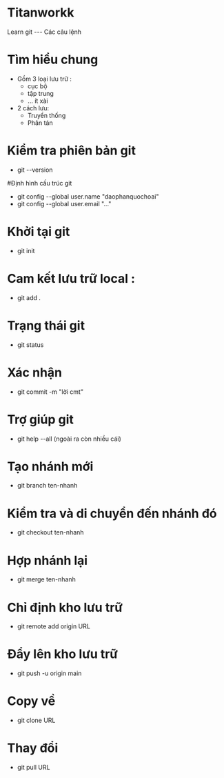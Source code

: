 # Titanworkk
Learn git --- Các câu lệnh
# Tìm hiểu chung
  - Gồm 3 loại lưu trữ  :
      + cục bộ
      + tập trung
      + ... ít xài
  - 2 cách lưu:
      + Truyền thống
      + Phân tán
# Kiểm tra phiên bản git
  - git --version

#Định hình cấu trúc git
  - git config --global user.name "daophanquochoai"
  - git config --global user.email "..."
# Khởi tại git
  - git init
# Cam kết lưu trữ local :
  - git add .
# Trạng thái git
  - git status
# Xác nhận 
  - git commit -m "lời cmt"
# Trợ giúp git
  - git help --all (ngoài ra còn nhiều cái)
# Tạo nhánh mới
  - git branch ten-nhanh
# Kiểm tra và di chuyển đến nhánh đó
  - git checkout ten-nhanh
# Hợp nhánh lại
  - git merge ten-nhanh
# Chỉ định kho lưu trữ 
  - git remote add origin URL
# Đẩy lên kho lưu trữ
  - git push -u origin main
# Copy về
  - git clone URL
# Thay đổi
  - git pull URL
